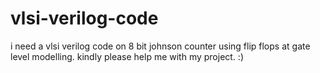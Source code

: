 # vlsi-verilog-code
i need a vlsi verilog code on 8 bit johnson counter using flip flops at gate level modelling. kindly please help me with my project. :)
